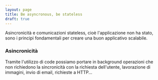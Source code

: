 ```yaml
---
layout: page
title: Be asyncronous, be stateless
draft: true
---
```

Asincronicità e comunicazioni stateless, cioè l'applicazione non ha stato, sono i principi fondamentali per creare una buon applicativo scalabile.

### Asincronicità

Tramite l'utilizzo di code possiamo portare in background operazioni che non richiedono la sincronicità con la richiesta dell'utente, lavorazione di immagini, invio di email, richieste a HTTP...
